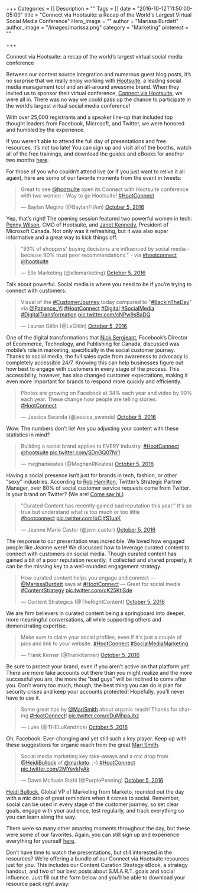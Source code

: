 +++
Categories = []
Description = ""
Tags = []
date = "2016-10-12T11:50:00-05:00"
title = "Connect via Hootsuite: a Recap of the World's Largest Virtual Social Media Conference"
Hero_image = ""
author = "Marissa Burdett"
author_image = "/images/marissa.png"
category = "Marketing"
pinterest = ""

+++

Connect via Hootsuite: a recap of the world’s largest virtual social media conference

Between our content source integration and numerous guest blog posts, it’s no surprise that we really enjoy working with [Hootsuite](http://hootsuite.com), a leading social media management tool and an all-around awesome brand. When they invited us to sponsor their virtual conference, [Connect via Hootsuite](http://ow.ly/IjKz303gwXE), we were all in. There was no way we could pass up the chance to participate in the world’s largest virtual social media conference!

With over 25,000 registrants and a speaker line-up that included top thought leaders from Facebook, Microsoft, and Twitter, we were honored and humbled by the experience.

If you weren’t able to attend the full day of presentations and free resources, it’s not too late! You can sign up and visit all of the booths, watch all of the free trainings, and download the guides and eBooks for another two months [here](http://ow.ly/IjKz303gwXE).

For those of you who couldn’t attend live (or if you just want to relive it all again), here are some of our favorite moments from the event in tweets:

<blockquote class="twitter-tweet" data-lang="en"><p lang="en" dir="ltr">Great to see <a href="https://twitter.com/hootsuite">@hootsuite</a> open its Connect with Hootsuite conference with two women - Way to go Hootsuite!  <a href="https://twitter.com/hashtag/HootConnect?src=hash">#HootConnect</a></p>&mdash; Baylan Megino (@BaylanFilAm) <a href="https://twitter.com/BaylanFilAm/status/783702097065832451">October 5, 2016</a></blockquote>
<script async src="//platform.twitter.com/widgets.js" charset="utf-8"></script>

Yep, that’s right! The opening session featured two powerful women in tech: [Penny Wilson](https://twitter.com/HootPenny), CMO of Hootsuite, and [Janet Kennedy](https://twitter.com/JKennedyMSFT), President of Microsoft Canada. Not only was it refreshing, but it was also super informative and a great way to kick things off.

<blockquote class="twitter-tweet" data-lang="en"><p lang="en" dir="ltr">&quot;93% of shoppers&#39; buying decisions are influenced by social media - because 90% trust peer recommendations.&quot; - via <a href="https://twitter.com/hashtag/hootconnect?src=hash">#hootconnect</a> <a href="https://twitter.com/hootsuite">@hootsuite</a></p>&mdash; Elle Marketing (@ellemarketing) <a href="https://twitter.com/ellemarketing/status/783702700856795137">October 5, 2016</a></blockquote>
<script async src="//platform.twitter.com/widgets.js" charset="utf-8"></script>

Talk about powerful. Social media is where you need to be if you’re trying to connect with customers.

<blockquote class="twitter-tweet" data-lang="en"><p lang="en" dir="ltr">Visual of the <a href="https://twitter.com/hashtag/CustomerJourney?src=hash">#CustomerJourney</a> today compared to &quot;<a href="https://twitter.com/hashtag/BackInTheDay?src=hash">#BackInTheDay</a>&quot; via <a href="https://twitter.com/Patience_Yi">@Patience_Yi</a> <a href="https://twitter.com/hashtag/HootConnect?src=hash">#HootConnect</a> <a href="https://twitter.com/hashtag/Digital?src=hash">#Digital</a> <a href="https://twitter.com/hashtag/SocialMedia?src=hash">#SocialMedia</a> <a href="https://twitter.com/hashtag/DigitalTransformation?src=hash">#DigitalTransformation</a> <a href="https://t.co/cNPw9sBaDQ">pic.twitter.com/cNPw9sBaDQ</a></p>&mdash; Lauren Gitlin (@LeGitlin) <a href="https://twitter.com/LeGitlin/status/783707281003155456">October 5, 2016</a></blockquote>
<script async src="//platform.twitter.com/widgets.js" charset="utf-8"></script>

One of the digital transformations that [Nick Sergjeant](https://twitter.com/nickserjeant), Facebook’s Director of Ecommerce, Technology, and Publishing for Canada, discussed was mobile’s role in marketing, specifically in the social customer journey. Thanks to social media, the full sales cycle from awareness to advocacy is completely accessible 24/7. Knowing this can help businesses figure out how best to engage with customers in every stage of the process. This accessibility, however, has also changed customer expectations, making it even more important for brands to respond more quickly and efficiently.

<blockquote class="twitter-tweet" data-lang="en"><p lang="en" dir="ltr">Photos are growing on Facebook at 34% each year and video by 90% each year. These change how people are telling stories. <a href="https://twitter.com/hashtag/HootConnect?src=hash">#HootConnect</a></p>&mdash; Jessica Swanda (@jessica_swanda) <a href="https://twitter.com/jessica_swanda/status/783711150844223488">October 5, 2016</a></blockquote>
<script async src="//platform.twitter.com/widgets.js" charset="utf-8"></script>

Wow. The numbers don’t lie! Are you adjusting your content with these statistics in mind?

<blockquote class="twitter-tweet" data-lang="en"><p lang="en" dir="ltr">Building a social brand applies to EVERY industry. <a href="https://twitter.com/hashtag/HootConnect?src=hash">#HootConnect</a> <a href="https://twitter.com/hootsuite">@hootsuite</a> <a href="https://t.co/SDnGQ07Nr1">pic.twitter.com/SDnGQ07Nr1</a></p>&mdash; meghankeates (@MeghanRKeates) <a href="https://twitter.com/MeghanRKeates/status/783719553595543553">October 5, 2016</a></blockquote>
<script async src="//platform.twitter.com/widgets.js" charset="utf-8"></script>

Having a social presence isn’t just for brands in tech, fashion, or other “sexy” industries. According to [Rob Hamilton](https://twitter.com/robilton), Twitter’s Strategic Partner Manager, over 80% of social customer service requests come from Twitter. Is your brand on Twitter? (We are! [Come say hi.](http://twitter.com/getupcontent))

<blockquote class="twitter-tweet" data-lang="en"><p lang="en" dir="ltr">&quot;Curated Content has recently gained bad reputation this year.&quot; It&#39;s so true but understand what is too much or too little<br>  <a href="https://twitter.com/hashtag/hootconnect?src=hash">#hootconnect</a> <a href="https://t.co/oCjIfS1uaK">pic.twitter.com/oCjIfS1uaK</a></p>&mdash; Jeanne Marie Castor (@jem_castor) <a href="https://twitter.com/jem_castor/status/783740324837486592">October 5, 2016</a></blockquote>
<script async src="//platform.twitter.com/widgets.js" charset="utf-8"></script>

The response to our presentation was incredible. We loved how engaged people like Jeanne were! We discussed how to leverage curated content to connect with customers on social media. Though curated content has gained a bit of a poor reputation recently, if collected and shared properly, it can be the missing key to a well-rounded engagement strategy.

<blockquote class="twitter-tweet" data-lang="en"><p lang="en" dir="ltr">How curated content helps you engage and connect — <a href="https://twitter.com/MarissaBurdett">@MarissaBurdett</a> says at <a href="https://twitter.com/hashtag/HootConnect?src=hash">#HootConnect</a> — Great for social media <a href="https://twitter.com/hashtag/ContentStrategy?src=hash">#ContentStrategy</a> <a href="https://t.co/cK25KtiSde">pic.twitter.com/cK25KtiSde</a></p>&mdash; Content Strategics (@TheRightContent) <a href="https://twitter.com/TheRightContent/status/783743801449967616">October 5, 2016</a></blockquote>
<script async src="//platform.twitter.com/widgets.js" charset="utf-8"></script>

We are firm believers in curated content being a springboard into deeper, more meaningful conversations, all while supporting others and demonstrating expertise.

<blockquote class="twitter-tweet" data-lang="en"><p lang="en" dir="ltr">Make sure to claim your social profiles, even if it&#39;s just a couple of pics and link to your website. <a href="https://twitter.com/hashtag/HootConnect?src=hash">#HootConnect</a> <a href="https://twitter.com/hashtag/SocialMediaMarketing?src=hash">#SocialMediaMarketing</a></p>&mdash; Frank Kerner (@FrankKerner) <a href="https://twitter.com/FrankKerner/status/783754519591084032">October 5, 2016</a></blockquote>
<script async src="//platform.twitter.com/widgets.js" charset="utf-8"></script>

Be sure to protect your brand, even if you aren’t active on that platform yet! There are more fake accounts out there than you might realize and the more successful you are, the more the “bad guys” will be inclined to come after you. Don’t worry too much, though; the best thing you can do is plan for security crises and keep your accounts protected! Hopefully, you’ll never have to use it.

<blockquote class="twitter-tweet" data-lang="en"><p lang="en" dir="ltr">Some great tips by <a href="https://twitter.com/MariSmith">@MariSmith</a> about organic reach! Thanks for sharing <a href="https://twitter.com/hashtag/HootConnect?src=hash">#HootConnect</a>! <a href="https://t.co/cDuMhpaJbz">pic.twitter.com/cDuMhpaJbz</a></p>&mdash; Luke (@THELuKendrick) <a href="https://twitter.com/THELuKendrick/status/783783027579105280">October 5, 2016</a></blockquote>
<script async src="//platform.twitter.com/widgets.js" charset="utf-8"></script>

Oh, Facebook. Ever-changing and yet still such a key player. Keep up with these suggestions for organic reach from the great [Mari Smith](https://twitter.com/MariSmith).

<blockquote class="twitter-tweet" data-lang="en"><p lang="en" dir="ltr">Social media marketing key take-aways and a mic drop from <a href="https://twitter.com/HeidiBullock">@HeidiBullock</a> of <a href="https://twitter.com/marketo">@marketo</a>. ;-) <a href="https://twitter.com/hashtag/HootConnect?src=hash">#HootConnect</a> <a href="https://t.co/2MYeykfyAk">pic.twitter.com/2MYeykfyAk</a></p>&mdash; Dawn McIlvain Stahl (@PurplePenning) <a href="https://twitter.com/PurplePenning/status/783798555077070849">October 5, 2016</a></blockquote>
<script async src="//platform.twitter.com/widgets.js" charset="utf-8"></script>

[Heidi Bullock](https://twitter.com/HeidiBullock), Global VP of Marketing from Marketo, rounded out the day with a mic drop of great reminders when it comes to social. Remember, social can be used in every stage of the customer journey, so set clear goals, engage with your audience, test regularly, and track everything so you can learn along the way.

There were so many other amazing moments throughout the day, but these were some of our favorites. Again, you can still sign up and experience everything for yourself [here](http://ow.ly/IjKz303gwXE).

Don’t have time to watch the presentations, but still interested in the resources? We’re offering a bundle of our Connect via Hootsuite resources just for you. This includes our Content Curation Strategy eBook, a strategy handout, and two of our best posts about S.M.A.R.T. goals and social influence. Just fill out the form below and you’ll be able to download your resource pack right away:
<script async id="_ck_110818" src="https://forms.convertkit.com/110818?v=6"></script>
